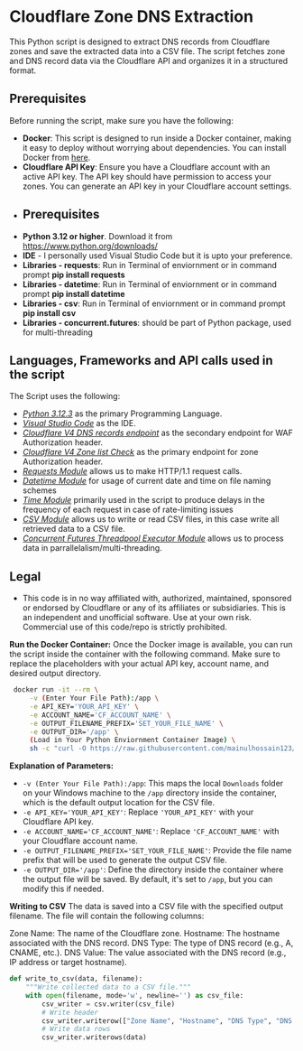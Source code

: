# Cloudflare Zone DNS Extraction

This Python script is designed to extract DNS records from Cloudflare zones and save the extracted data into a CSV file. The script fetches zone and DNS record data via the Cloudflare API and organizes it in a structured format.

## Prerequisites

Before running the script, make sure you have the following:

* **Docker**: This script is designed to run inside a Docker container, making it easy to deploy without worrying about dependencies. You can install Docker from [here](https://www.docker.com/products/docker-desktop).
* **Cloudflare API Key**: Ensure you have a Cloudflare account with an active API key. The API key should have permission to access your zones. You can generate an API key in your Cloudflare account settings.
* ## Prerequisites 
* **Python 3.12 or higher**. Download it from https://www.python.org/downloads/
* **IDE** - I personally used Visual Studio Code but it is upto your preference.
* **Libraries - requests**: Run in Terminal of enviornment or in command prompt **pip install requests**
* **Libraries - datetime**: Run in Terminal of enviornment or in command prompt **pip install datetime**
* **Libraries - csv**: Run in Terminal of enviornment or in command prompt **pip install csv**
* **Libraries - concurrent.futures**: should be part of Python package, used for multi-threading

## Languages, Frameworks and API calls used in the script
The Script uses the following:

- *[Python 3.12.3](https://www.python.org/downloads/release/python-3123/)* as the primary Programming Language.
- *[Visual Studio Code](https://code.visualstudio.com/download)* as the IDE.
- *[Cloudflare V4 DNS records endpoint](https://developers.cloudflare.com/api/resources/dns/subresources/records/methods/create/)* as the secondary endpoint for WAF Authorization header.
- *[Cloudflare V4 Zone list Check](https://developers.cloudflare.com/api/operations/zones-get)* as the primary endpoint for zone Authorization header.
- *[Requests Module](https://pypi.org/project/requests/)* allows us to make HTTP/1.1 request calls.
- *[Datetime Module](https://docs.python.org/3/library/datetime.html)* for usage of current date and time on file naming schemes
- *[Time Module](https://docs.python.org/3/library/time.html)* primarily used in the script to produce delays in the frequency of each request in case of rate-limiting issues
- *[CSV Module](https://docs.python.org/3/library/csv.html)* allows us to write or read CSV files, in this case write all retrieved data to a CSV file.
- *[Concurrent Futures Threadpool Executor Module](https://docs.python.org/3/library/concurrent.futures.html)* allows us to process data in parrallelalism/multi-threading.

## Legal
* This code is in no way affiliated with, authorized, maintained, sponsored or endorsed by Cloudflare or any of its affiliates or subsidiaries. This is an independent and unofficial software. Use at your own risk. Commercial use of this code/repo is strictly prohibited.

**Run the Docker Container:**
 Once the Docker image is available, you can run the script inside the container with the following command. Make sure to replace the placeholders with your actual API key, account name, and desired output directory.
 
   ```bash
    docker run -it --rm \
        -v (Enter Your File Path):/app \
        -e API_KEY='YOUR_API_KEY' \
        -e ACCOUNT_NAME='CF_ACCOUNT_NAME' \
        -e OUTPUT_FILENAME_PREFIX='SET_YOUR_FILE_NAME' \
        -e OUTPUT_DIR='/app' \
        (Load in Your Python Enviornment Container Image) \
        sh -c "curl -O https://raw.githubusercontent.com/mainulhossain123/cf_dns_extract/refs/heads/main/CF_Zone_DNS_Extraction.py && python CF_Zone_DNS_Extraction.py"
   ```
  
  **Explanation of Parameters:**
   - `-v (Enter Your File Path):/app`: This maps the local `Downloads` folder on your Windows machine to the `/app` directory inside the container, which is the default output location for the CSV file.
   - `-e API_KEY='YOUR_API_KEY'`: Replace `'YOUR_API_KEY'` with your Cloudflare API key.
   - `-e ACCOUNT_NAME='CF_ACCOUNT_NAME'`: Replace `'CF_ACCOUNT_NAME'` with your Cloudflare account name.
   - `-e OUTPUT_FILENAME_PREFIX='SET_YOUR_FILE_NAME'`: Provide the file name prefix that will be used to generate the output CSV file.
   - `-e OUTPUT_DIR='/app'`: Define the directory inside the container where the output file will be saved. By default, it's set to `/app`, but you can modify this if needed.

**Writing to CSV**
The data is saved into a CSV file with the specified output filename. The file will contain the following columns:

Zone Name: The name of the Cloudflare zone.
Hostname: The hostname associated with the DNS record.
DNS Type: The type of DNS record (e.g., A, CNAME, etc.).
DNS Value: The value associated with the DNS record (e.g., IP address or target hostname).

```python
def write_to_csv(data, filename):
    """Write collected data to a CSV file."""
    with open(filename, mode='w', newline='') as csv_file:
        csv_writer = csv.writer(csv_file)
        # Write header
        csv_writer.writerow(["Zone Name", "Hostname", "DNS Type", "DNS Value"])
        # Write data rows
        csv_writer.writerows(data)
```

